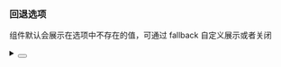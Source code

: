 ### 回退选项

组件默认会展示在选项中不存在的值，可通过 <yc-tag>fallback</yc-tag> 自定义展示或者关闭

<div class="cell-demo vp-raw">
  <yc-space
    direction="vertical"
    size="large">
    <yc-cascader
      :options="options"
      v-model="value"
      :style="{ width: '320px' }"
      placeholder="Please select ..."
      multiple />
    <yc-cascader
      :options="options"
      v-model="value2"
      :style="{ width: '320px' }"
      placeholder="Please select ..."
      path-mode
      multiple
      :fallback="fallback" />
  </yc-space>
</div>

<script setup>
import { ref } from 'vue';
const value = ref(['datunli', 'wuhou']);
const value2 = ref([
  ['beijing', 'chaoyang', 'datunli'],
  ['sichuan', 'chengdu', 'wuhou'],
]);
const fallback = (value) => {
  return value.map((item) => item.toUpperCase()).join('-');
};

const options = [
  {
    value: 'beijing',
    label: 'Beijing',
    children: [
      {
        value: 'chaoyang',
        label: 'ChaoYang',
        children: [
          {
            value: 'datunli',
            label: 'Datunli',
          },
        ],
      },
      {
        value: 'haidian',
        label: 'Haidian',
      },
      {
        value: 'dongcheng',
        label: 'Dongcheng',
      },
      {
        value: 'xicheng',
        label: 'Xicheng',
        children: [
          {
            value: 'jinrongjie',
            label: 'Jinrongjie',
          },
          {
            value: 'tianqiao',
            label: 'Tianqiao',
          },
        ],
      },
    ],
  },
  {
    value: 'shanghai',
    label: 'Shanghai',
    children: [
      {
        value: 'huangpu',
        label: 'Huangpu',
      },
    ],
  },
];
</script>

<details>
<summary>
 <button class="code-btn"  >
    <icon-code />
 </button>
</summary>

```vue
<template>
  <yc-space
    direction="vertical"
    size="large">
    <yc-cascader
      :options="options"
      v-model="value"
      :style="{ width: '320px' }"
      placeholder="Please select ..."
      multiple />
    <yc-cascader
      :options="options"
      v-model="value2"
      :style="{ width: '320px' }"
      placeholder="Please select ..."
      path-mode
      multiple
      :fallback="fallback" />
  </yc-space>
</template>

<script setup>
import { ref } from 'vue';
const value = ref(['datunli', 'wuhou']);
const value2 = ref([
  ['beijing', 'chaoyang', 'datunli'],
  ['sichuan', 'chengdu', 'wuhou'],
]);
const fallback = (value) => {
  return value.map((item) => item.toUpperCase()).join('-');
};

const options = [
  {
    value: 'beijing',
    label: 'Beijing',
    children: [
      {
        value: 'chaoyang',
        label: 'ChaoYang',
        children: [
          {
            value: 'datunli',
            label: 'Datunli',
          },
        ],
      },
      {
        value: 'haidian',
        label: 'Haidian',
      },
      {
        value: 'dongcheng',
        label: 'Dongcheng',
      },
      {
        value: 'xicheng',
        label: 'Xicheng',
        children: [
          {
            value: 'jinrongjie',
            label: 'Jinrongjie',
          },
          {
            value: 'tianqiao',
            label: 'Tianqiao',
          },
        ],
      },
    ],
  },
  {
    value: 'shanghai',
    label: 'Shanghai',
    children: [
      {
        value: 'huangpu',
        label: 'Huangpu',
      },
    ],
  },
];
</script>
```

</details>
